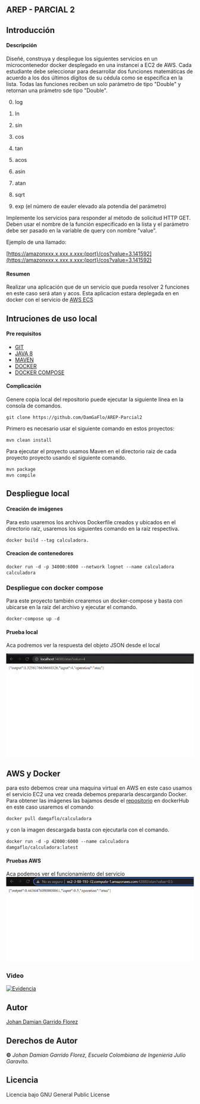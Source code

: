##  AREP - PARCIAL 2

## Introducción

#### Descripción 
Diseñé, construya y despliegue los siguientes servicios en un microcontenedor docker desplegado en una instancei a EC2 de AWS. Cada estudiante debe seleccionar para desarrollar dos funciones matemáticas de acuerdo a los dos últimos dígitos de su cédula como se especifica en la lista. Todas las funciones reciben un solo parámetro de tipo "Double" y retornan una prámetro sde tipo "Double".

  

0. log

1. ln

2. sin

3. cos

4. tan

5. acos

6. asin

7. atan

8. sqrt

9. exp (el número de eauler elevado ala potendia del parámetro)

  

  

Implemente los servicios para responder al método de solicitud HTTP GET. Deben usar el nombre de la función especificado en la lista y el parámetro debe ser pasado en la variable de query con nombre "value".

  

  

Ejemplo de una llamado:

  

[https://amazonxxx.x.xxx.x.xxx:{port}/cos?value=3.141592](https://amazonxxx.x.xxx.x.xxx:{port}/cos?value=3.141592)


#### Resumen
Realizar una aplicación que de un servicio que pueda resolver 2 funciones en este caso será atan y acos. Esta aplicacion estara deplegada en en docker con el servicio de [AWS ECS](https://aws.amazon.com/es/ec2/?ec2-whats-new.sort-by=item.additionalFields.postDateTime&ec2-whats-new.sort-order=desc)



## Intruciones de uso local

#### Pre requisitos

* [GIT](https://git-scm.com/book/es/v2/Inicio---Sobre-el-Control-de-Versiones-Instalación-de-Git)
* [JAVA 8](https://www.java.com/es/download/)
* [MAVEN](https://maven.apache.org)
* [DOCKER](https://www.docker.com/)
* [DOCKER COMPOSE](https://docs.docker.com/compose/install/)



#### Complicación

Genere copia local del repositorio puede ejecutar la siguiente línea en la consola de comandos.

    git clone https://github.com/DamGaFlo/AREP-Parcial2

Primero es necesario usar el siguiente comando en estos proyectos:
```
mvn clean install
```
Para ejecutar el proyecto usamos Maven en el directorio raiz de cada proyecto proyecto  usando el siguiente comando.
```
mvn package
mvn compile
```

## Despliegue local

####  Creación de imágenes
Para esto usaremos los archivos Dockerfile creados y ubicados en el directorio raíz, usaremos los siguientes comando en la raíz respectiva.
```
docker build --tag calculadora.

```
#### Creacion de contenedores
```
docker run -d -p 34000:6000 --network lognet --name calculadora calculadora 

```
### Despliegue con docker compose
Para este proyecto también crearemos un docker-compose y basta con ubicarse en la raiz del archivo y ejecutar el comando.
```
docker-compose up -d
```


#### Prueba local

Aca podremos ver la respuesta del objeto JSON desde el local 

![localhost](/img/local.png)

## AWS y Docker

para esto debemos crear una maquina virtual en AWS en este caso usamos el servicio EC2 una vez creada debemos prepararla descargando Docker.
Para obtener las imágenes las bajamos desde el [repositorio](https://hub.docker.com/r/damgaflo/calculadora) en dockerHub en este caso usaremos el comando

```
docker pull damgaflo/calculadora

``` 
y con la imagen descargada basta con ejecutarla con el comando.

```
docker run -d -p 42000:6000 --name calculadora damgaflo/calculadora:latest
```

#### Pruebas AWS

Aca podemos ver el funcionamiento del servicio
![input](/img/funcionamiento.png)


### Video

[![Evidencia](https://upload.wikimedia.org/wikipedia/commons/thumb/0/09/YouTube_full-color_icon_%282017%29.svg/71px-YouTube_full-color_icon_%282017%29.svg.png)](https://www.youtube.com/watch?v=8MCuglESuhY&ab_channel=damiangarridoflorez)

## Autor
[Johan Damian Garrido Florez](https://github.com/DamGaFlo)
## Derechos de Autor
**©** _Johan Damian Garrido Florez, Escuela Colombiana de Ingeniería Julio Garavito._
## Licencia
Licencia bajo  GNU General Public License